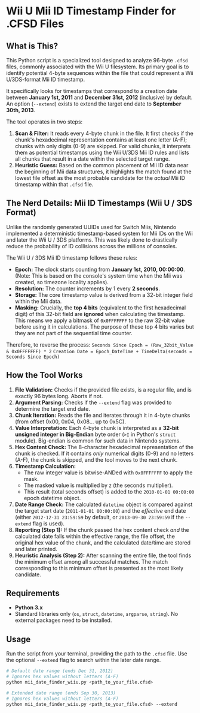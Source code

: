 # Wii U Mii ID Timestamp Finder for .CFSD Files

## What is This?

This Python script is a specialized tool designed to analyze 96-byte `.cfsd` files, commonly associated with the Wii U filesystem. Its primary goal is to identify potential 4-byte sequences within the file that could represent a Wii U/3DS-format Mii ID timestamp.

It specifically looks for timestamps that correspond to a creation date between **January 1st, 2011** and **December 31st, 2012** (inclusive) by default. An option (`--extend`) exists to extend the target end date to **September 30th, 2013**.

The tool operates in two steps:
1.  **Scan & Filter:** It reads every 4-byte chunk in the file. It first checks if the chunk's hexadecimal representation contains at least one letter (A-F); chunks with only digits (0-9) are skipped. For valid chunks, it interprets them as potential timestamps using the Wii U/3DS Mii ID rules and lists all chunks that result in a date within the selected target range.
2.  **Heuristic Guess:** Based on the common placement of Mii ID data near the beginning of Mii data structures, it highlights the match found at the lowest file offset as the most probable candidate for the *actual* Mii ID timestamp within that `.cfsd` file.

## The Nerd Details: Mii ID Timestamps (Wii U / 3DS Format)

Unlike the randomly generated UUIDs used for Switch Miis, Nintendo implemented a deterministic timestamp-based system for Mii IDs on the Wii and later the Wii U / 3DS platforms. This was likely done to drastically reduce the probability of ID collisions across the millions of consoles.

The Wii U / 3DS Mii ID timestamp follows these rules:

*   **Epoch:** The clock starts counting from **January 1st, 2010, 00:00:00**. (Note: This is based on the console's system time when the Mii was created, so timezone locality applies).
*   **Resolution:** The counter increments by 1 every **2 seconds**.
*   **Storage:** The core timestamp value is derived from a 32-bit integer field within the Mii data.
*   **Masking:** Crucially, the **top 4 bits** (equivalent to the first hexadecimal digit) of this 32-bit field are **ignored** when calculating the timestamp. This means we apply a bitmask of `0x0FFFFFFF` to the raw 32-bit value before using it in calculations. The purpose of these top 4 bits varies but they are not part of the sequential time counter.

Therefore, to reverse the process:
`Seconds Since Epoch = (Raw_32bit_Value & 0x0FFFFFFF) * 2`
`Creation Date = Epoch_DateTime + TimeDelta(seconds = Seconds Since Epoch)`

## How the Tool Works

1.  **File Validation:** Checks if the provided file exists, is a regular file, and is exactly 96 bytes long. Aborts if not.
2.  **Argument Parsing:** Checks if the `--extend` flag was provided to determine the target end date.
3.  **Chunk Iteration:** Reads the file and iterates through it in 4-byte chunks (from offset 0x00, 0x04, 0x08... up to 0x5C).
4.  **Value Interpretation:** Each 4-byte chunk is interpreted as a **32-bit unsigned integer in Big-Endian** byte order (`>I` in Python's `struct` module). Big-endian is common for such data in Nintendo systems.
5.  **Hex Content Check:** The 8-character hexadecimal representation of the chunk is checked. If it contains *only* numerical digits (0-9) and no letters (A-F), the chunk is skipped, and the tool moves to the next chunk.
6.  **Timestamp Calculation:**
    *   The raw integer value is bitwise-ANDed with `0x0FFFFFFF` to apply the mask.
    *   The masked value is multiplied by `2` (the seconds multiplier).
    *   This result (total seconds offset) is added to the `2010-01-01 00:00:00` epoch datetime object.
7.  **Date Range Check:** The calculated `datetime` object is compared against the target start date (`2011-01-01 00:00:00`) and the *effective* end date (either `2012-12-31 23:59:59` by default, or `2013-09-30 23:59:59` if the `--extend` flag is used).
8.  **Reporting (Step 1):** If the chunk passed the hex content check *and* the calculated date falls within the effective range, the file offset, the original hex value of the chunk, and the calculated date/time are stored and later printed.
9.  **Heuristic Analysis (Step 2):** After scanning the entire file, the tool finds the minimum offset among all successful matches. The match corresponding to this minimum offset is presented as the most likely candidate.

## Requirements

*   **Python 3.x**
*   Standard libraries only (`os`, `struct`, `datetime`, `argparse`, `string`). No external packages need to be installed.

## Usage

Run the script from your terminal, providing the path to the `.cfsd` file. Use the optional `--extend` flag to search within the later date range.

```bash
# Default date range (ends Dec 31, 2012)
# Ignores hex values without letters (A-F)
python mii_date_finder_wiiu.py <path_to_your_file.cfsd>

# Extended date range (ends Sep 30, 2013)
# Ignores hex values without letters (A-F)
python mii_date_finder_wiiu.py <path_to_your_file.cfsd> --extend
``` 

